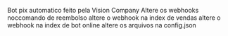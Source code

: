Bot pix automatico feito pela Vision Company
Altere os webhooks noccomando de reembolso
altere o webhook na index de vendas
altere o webhook na index de bot online
altere os arquivos na config.json